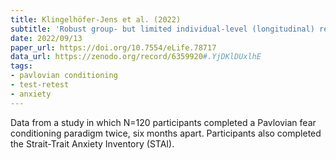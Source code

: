```yaml
---
title: Klingelhöfer-Jens et al. (2022)
subtitle: 'Robust group- but limited individual-level (longitudinal) reliability and insights into cross-phases response prediction of conditioned fear'
date: 2022/09/13
paper_url: https://doi.org/10.7554/eLife.78717
data_url: https://zenodo.org/record/6359920#.YjDKlDUxlhE
tags:
- pavlovian conditioning
- test-retest
- anxiety
---
```


Data from a study in which N=120 participants completed a Pavlovian fear conditioning paradigm twice, six months apart. Participants also completed the Strait-Trait Anxiety Inventory (STAI).
